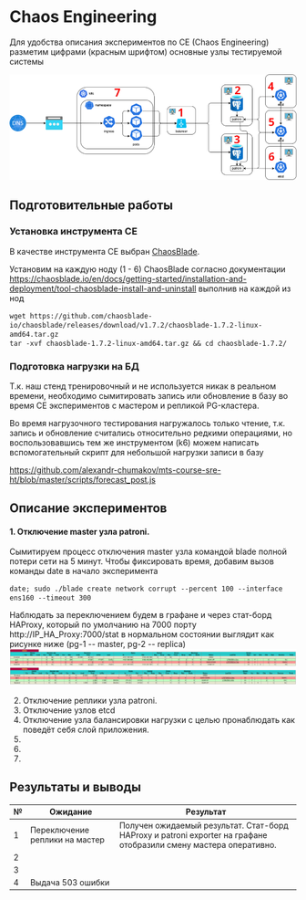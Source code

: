 # Chaos Engineering
 
Для удобства описания экспериментов по CE (Chaos Engineering) 
разметим цифрами (красным шрифтом) основные узлы тестируемой системы

![image](images/hld.png)


## Подготовительные работы

### Установка инструмента CE
В качестве инструмента CE выбран [ChaosBlade](https://chaosblade.io/).


Установим на каждую ноду (1 - 6) ChaosBlade согласно документации
https://chaosblade.io/en/docs/getting-started/installation-and-deployment/tool-chaosblade-install-and-uninstall
выполнив на каждой из нод

```console
wget https://github.com/chaosblade-io/chaosblade/releases/download/v1.7.2/chaosblade-1.7.2-linux-amd64.tar.gz
tar -xvf chaosblade-1.7.2-linux-amd64.tar.gz && cd chaosblade-1.7.2/
```

### Подготовка нагрузки на БД

Т.к. наш стенд тренировочный и не используется никак в реальном времени, 
необходимо сымитировать запись или обновление в базу во время CE экспериментов с мастером и репликой PG-кластера.

Во время нагрузочного тестирования нагружалось только чтение, т.к. запись и обновление считались относительно редкими операциями, 
но воспользовавшись тем же инструментом (k6) можем написать вспомогательный скрипт для небольшой нагрузки записи в базу

https://github.com/alexandr-chumakov/mts-course-sre-ht/blob/master/scripts/forecast_post.js

## Описание экспериментов

#### 1. Отключение master узла patroni.
Сымитируем процесс отключения master узла командой blade полной потери сети на 5 минут.
Чтобы фиксировать время, добавим вызов команды date в начало эксперимента
```console
date; sudo ./blade create network corrupt --percent 100 --interface ens160 --timeout 300
```
Наблюдать за переключением будем в графане и через стат-борд HAProxy, который по умолчанию на 7000 порту
http://IP_HA_Proxy:7000/stat
в нормальном состоянии выглядит как рисунке ниже (pg-1 -- master, pg-2 -- replica)
![image](images/normal-state.png)

2. Отключение реплики узла patroni.
3. Отключение узлов etcd
4. Отключение узла балансировки нагрузки с целью пронаблюдать как поведёт себя слой приложения.
5. 
6.
7.


## Результаты и выводы

| №  | Ожидание                       | Результат                                                                                                         |
|----|--------------------------------|-------------------------------------------------------------------------------------------------------------------|
| 1  | Переключение реплики на мастер | Получен ожидаемый результат. Стат-борд HAProxy и patroni exporter на графане отобразили смену мастера оперативно. |
| 2  |                                |                                                                                                                   |
| 3  |                                |                                                                                                                   |
| 4  | Выдача 503 ошибки              |                                                                                                                   |


